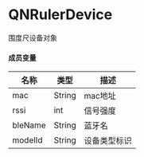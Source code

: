 # QNRulerDevice
围度尺设备对象

#### 成员变量
| 名称 | 类型 | 描述 | 
| ------ | ------ | ------ |
| mac | String | mac地址 | 
| rssi | int | 信号强度  | 
| bleName | String | 蓝牙名 |
| modelId | String | 设备类型标识 |